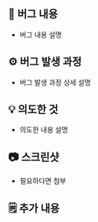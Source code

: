 ## 🐞 버그 내용
- 버그 내용 설명

## ⚙️ 버그 발생 과정
- 버그 발생 과정 상세 설명

## 💡 의도한 것
- 의도한 내용 설명

## 📷 스크린샷
- 필요하다면 첨부

## 🗒️ 추가 내용
